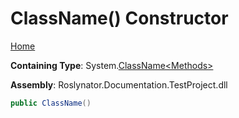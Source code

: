 <a name="_top"></a>

# ClassName\(\) Constructor

[Home](../../../README.md#_top)

**Containing Type**: System\.[ClassName\<Methods>](../README.md#_top)

**Assembly**: Roslynator\.Documentation\.TestProject\.dll

```csharp
public ClassName()
```

